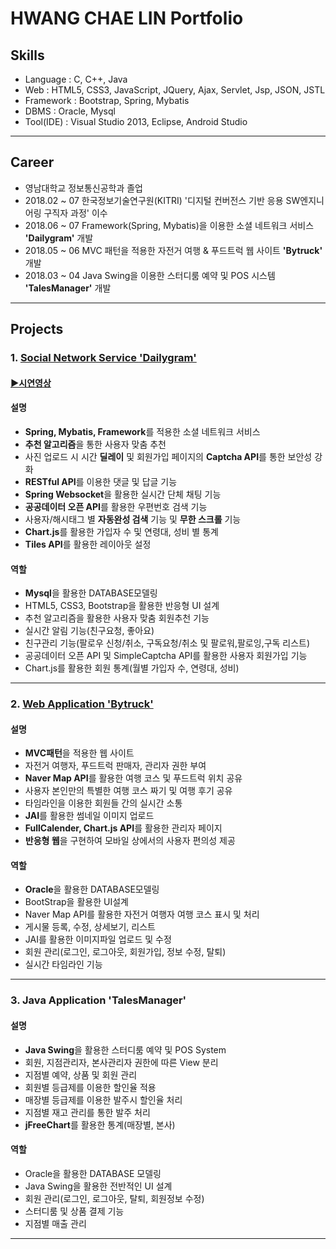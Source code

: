 # HWANG CHAE LIN Portfolio
##  **Skills**
  * Language : C, C++, Java
  * Web : HTML5, CSS3, JavaScript, JQuery, Ajax, Servlet, Jsp, JSON, JSTL
  * Framework : Bootstrap, Spring, Mybatis
  * DBMS : Oracle, Mysql
  * Tool(IDE) : Visual Studio 2013, Eclipse, Android Studio
- - -  
##  **Career**
  * 영남대학교 정보통신공학과 졸업
  * 2018.02 ~ 07
    한국정보기술연구원(KITRI) '디지털 컨버전스 기반 응용 SW엔지니어링 구직자 과정' 이수
  * 2018.06 ~ 07
    Framework(Spring, Mybatis)을 이용한 소셜 네트워크 서비스 **'Dailygram'** 개발
  * 2018.05 ~ 06
    MVC 패턴을 적용한 자전거 여행 & 푸드트럭 웹 사이트 **'Bytruck'** 개발
  * 2018.03 ~ 04
    Java Swing을 이용한 스터디룸 예약 및 POS 시스템 **'TalesManager'** 개발
- - -
## **Projects**
### 1. [Social Network Service **'Dailygram'**](https://github.com/zzaenni515/Dailygram)
  #### [▶시연영상](https://www.youtube.com/watch?v=W7QLGkEyaFc)
   #### 설명
   * **Spring, Mybatis, Framework**를 적용한 소셜 네트워크 서비스
   * **추천 알고리즘**을 통한 사용자 맞춤 추천
   * 사진 업로드 시 시간 **딜레이** 및 회원가입 페이지의 **Captcha API**를 통한 보안성 강화
   * **RESTful API**를 이용한 댓글 및 답글 기능
   * **Spring Websocket**을 활용한 실시간 단체 채팅 기능
   * **공공데이터 오픈 API**를 활용한 우편번호 검색 기능
   * 사용자/해시태그 별 **자동완성 검색** 기능 및 **무한 스크롤** 기능
   * **Chart.js**를 활용한 가입자 수 및 연령대, 성비 별 통계
   * **Tiles API**를 활용한 레이아웃 설정
   
   #### 역할
   * **Mysql**을 활용한 DATABASE모델링
   * HTML5, CSS3, Bootstrap을 활용한 반응형 UI 설계
   * 추천 알고리즘을 활용한 사용자 맞춤 회원추천 기능
   * 실시간 알림 기능(친구요청, 좋아요)
   * 친구관리 기능(팔로우 신청/취소, 구독요청/취소 및 팔로워,팔로잉,구독 리스트)
   * 공공데이터 오픈 API 및 SimpleCaptcha API를 활용한 사용자 회원가입 기능
   * Chart.js를 활용한 회원 통계(월별 가입자 수, 연령대, 성비) 
   - - -
### 2. [Web Application 'Bytruck'](https://github.com/Bytruck/bytruck)
 #### 설명
 * **MVC패턴**을 적용한 웹 사이트
 * 자전거 여행자, 푸드트럭 판매자, 관리자 권한 부여
 * **Naver Map API**를 활용한 여행 코스 및 푸드트럭 위치 공유
 * 사용자 본인만의 특별한 여행 코스 짜기 및 여행 후기 공유
 * 타임라인을 이용한 회원들 간의 실시간 소통 
 * **JAI**를 활용한 썸네일 이미지 업로드
 * **FullCalender, Chart.js API**를 활용한 관리자 페이지
 * **반응형 웹**을 구현하여 모바일 상에서의 사용자 편의성 제공
 
 #### 역할
 * **Oracle**을 활용한 DATABASE모델링
 * BootStrap을 활용한 UI설계
 * Naver Map API를 활용한 자전거 여행자 여행 코스 표시 및 처리
 * 게시물 등록, 수정, 상세보기, 리스트
 * JAI를 활용한 이미지파일 업로드 및 수정
 * 회원 관리(로그인, 로그아웃, 회원가입, 정보 수정, 탈퇴)
 * 실시간 타임라인 기능
 - - -
### 3. Java Application 'TalesManager'
 #### 설명
 * **Java Swing**을 활용한 스터디룸 예약 및 POS System
 * 회원, 지점관리자, 본사관리자 권한에 따른 View 분리
 * 지점별 예약, 상품 및 회원 관리
 * 회원별 등급제를 이용한 할인율 적용
 * 매장별 등급제를 이용한 발주시 할인율 처리
 * 지점별 재고 관리를 통한 발주 처리
 * **jFreeChart**를 활용한 통계(매장별, 본사) 
 
 #### 역할
 * Oracle을 활용한 DATABASE 모델링
 * Java Swing을 활용한 전반적인 UI 설계
 * 회원 관리(로그인, 로그아웃, 탈퇴, 회원정보 수정)
 * 스터디룸 및 상품 결제 기능
 * 지점별 매출 관리
 - - -
